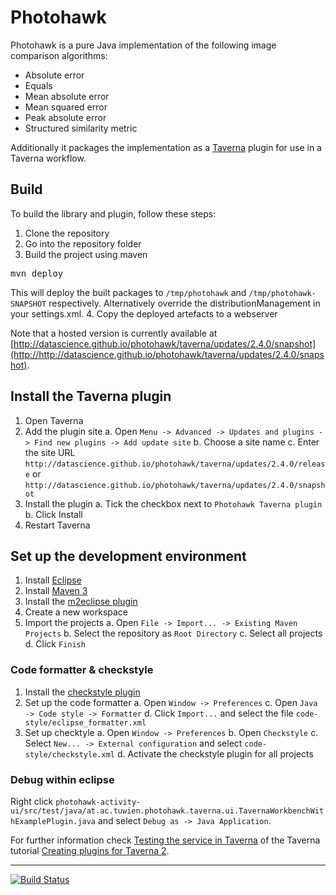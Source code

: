 # Photohawk
Photohawk is a pure Java implementation of the following image comparison algorithms:

* Absolute error
* Equals
* Mean absolute error
* Mean squared error
* Peak absolute error
* Structured similarity metric


Additionally it packages the implementation as a [Taverna](http://www.taverna.org.uk/) plugin for use in a Taverna workflow.

## Build
To build the library and plugin, follow these steps:

1. Clone the repository
2. Go into the repository folder
3. Build the project using maven
<pre>mvn deploy</pre>
This will deploy the built packages to `/tmp/photohawk` and `/tmp/photohawk-SNAPSHOT` respectively.
Alternatively override the distributionManagement in your settings.xml.
4. Copy the deployed artefacts to a webserver

Note that a hosted version is currently available at [http://datascience.github.io/photohawk/taverna/updates/2.4.0/snapshot](http://http://datascience.github.io/photohawk/taverna/updates/2.4.0/snapshot).

## Install the Taverna plugin
1. Open Taverna
2. Add the plugin site
    a. Open `Menu -> Advanced -> Updates and plugins -> Find new plugins -> Add update site`
    b. Choose a site name
    c. Enter the site URL `http://datascience.github.io/photohawk/taverna/updates/2.4.0/release` or `http://datascience.github.io/photohawk/taverna/updates/2.4.0/snapshot`
3. Install the plugin
    a. Tick the checkbox next to `Photohawk Taverna plugin`
    b. Click Install
4. Restart Taverna

## Set up the development environment
1. Install [Eclipse](http://www.eclipse.org/)
2. Install [Maven 3](https://maven.apache.org/)
3. Install the [m2eclipse plugin](http://marketplace.eclipse.org/content/maven-integration-eclipse)
4. Create a new workspace
5. Import the projects
    a. Open `File -> Import... -> Existing Maven Projects`
    b. Select the repository as `Root Directory`
    c. Select all projects
    d. Click `Finish`

### Code formatter & checkstyle
1. Install the [checkstyle plugin](http://marketplace.eclipse.org/node/150)
2. Set up the code formatter
    a. Open `Window -> Preferences`
    c. Open `Java -> Code style -> Formatter`
    d. Click `Import...` and select the file `code-style/eclipse_formatter.xml`
3. Set up checktyle
    a. Open `Window -> Preferences`
    b. Open `Checkstyle`
    c. Select `New... -> External configuration` and select `code-style/checkstyle.xml`
    d. Activate the checkstyle plugin for all projects

### Debug within eclipse
Right click `photohawk-activity-ui/src/test/java/at.ac.tuwien.photohawk.taverna.ui.TavernaWorkbenchWithExamplePlugin.java` and select `Debug as -> Java Application`.

For further information check [Testing the service in Taverna](http://dev.mygrid.org.uk/wiki/display/developer/2.+Testing+the+service+in+Taverna) of the Taverna tutorial [Creating plugins for Taverna 2](http://dev.mygrid.org.uk/wiki/display/developer/Creating+plugins+for+Taverna+2).


*****

[![Build Status](https://travis-ci.org/datascience/photohawk.png)](https://travis-ci.org/datascience/photohawk)